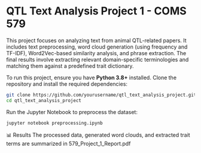 # QTL Text Analysis Project 1 - COMS 579

This project focuses on analyzing text from animal QTL-related papers. It includes text preprocessing, word cloud generation (using frequency and TF-IDF), Word2Vec-based similarity analysis, and phrase extraction. The final results involve extracting relevant domain-specific terminologies and matching them against a predefined trait dictionary.

To run this project, ensure you have **Python 3.8+** installed. Clone the repository and install the required dependencies:

```bash
git clone https://github.com/yourusername/qtl_text_analysis_project.git
cd qtl_text_analysis_project
```

Run the Jupyter Notebook to preprocess the dataset:
```bash
jupyter notebook preprocessing.ipynb
```

📊 Results
The processed data, generated word clouds, and extracted trait terms are summarized in 579_Project_1_Report.pdf

